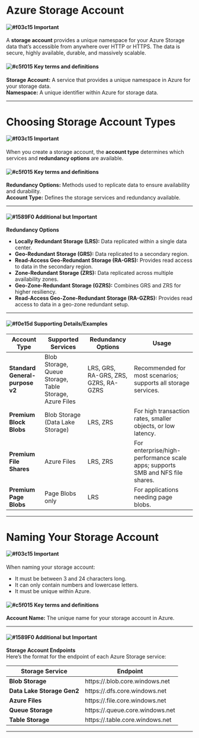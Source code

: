 # **Azure Storage Account**  
#### ![#f03c15](https://placehold.co/15x15/f03c15/f03c15.png) **Important**  
A **storage account** provides a unique namespace for your Azure Storage data that’s accessible from anywhere over HTTP or HTTPS. The data is secure, highly available, durable, and massively scalable.

#### ![#c5f015](https://placehold.co/15x15/c5f015/c5f015.png) **Key terms and definitions**  
**Storage Account:** A service that provides a unique namespace in Azure for your storage data.  
**Namespace:** A unique identifier within Azure for storage data.

---

# **Choosing Storage Account Types**  
#### ![#f03c15](https://placehold.co/15x15/f03c15/f03c15.png) **Important**  
When you create a storage account, the **account type** determines which services and **redundancy options** are available.

#### ![#c5f015](https://placehold.co/15x15/c5f015/c5f015.png) **Key terms and definitions**  
**Redundancy Options:** Methods used to replicate data to ensure availability and durability.  
**Account Type:** Defines the storage services and redundancy available.

---

#### ![#1589F0](https://placehold.co/15x15/1589F0/1589F0.png) **Additional but Important**  
**Redundancy Options**  
- **Locally Redundant Storage (LRS):** Data replicated within a single data center.  
- **Geo-Redundant Storage (GRS):** Data replicated to a secondary region.  
- **Read-Access Geo-Redundant Storage (RA-GRS):** Provides read access to data in the secondary region.  
- **Zone-Redundant Storage (ZRS):** Data replicated across multiple availability zones.  
- **Geo-Zone-Redundant Storage (GZRS):** Combines GRS and ZRS for higher resiliency.  
- **Read-Access Geo-Zone-Redundant Storage (RA-GZRS):** Provides read access to data in a geo-zone redundant setup.

---

#### ![#f0e15d](https://placehold.co/15x15/f0e15d/f0e15d.png) **Supporting Details/Examples**  
| **Account Type**             | **Supported Services**                                           | **Redundancy Options**                        | **Usage**                                                                                 |
|------------------------------|-------------------------------------------------------------------|----------------------------------------------|-------------------------------------------------------------------------------------------|
| **Standard General-purpose v2** | Blob Storage, Queue Storage, Table Storage, Azure Files         | LRS, GRS, RA-GRS, ZRS, GZRS, RA-GZRS         | Recommended for most scenarios; supports all storage services.                            |
| **Premium Block Blobs**       | Blob Storage (Data Lake Storage)                                  | LRS, ZRS                                     | For high transaction rates, smaller objects, or low latency.                             |
| **Premium File Shares**      | Azure Files                                                     | LRS, ZRS                                     | For enterprise/high-performance scale apps; supports SMB and NFS file shares.             |
| **Premium Page Blobs**       | Page Blobs only                                                  | LRS                                          | For applications needing page blobs.                                                    |

---
  
# **Naming Your Storage Account**  
#### ![#f03c15](https://placehold.co/15x15/f03c15/f03c15.png) **Important**  
When naming your storage account:  
- It must be between 3 and 24 characters long.  
- It can only contain numbers and lowercase letters.  
- It must be unique within Azure.

#### ![#c5f015](https://placehold.co/15x15/c5f015/c5f015.png) **Key terms and definitions**  
**Account Name:** The unique name for your storage account in Azure.

---

#### ![#1589F0](https://placehold.co/15x15/1589F0/1589F0.png) **Additional but Important**  
**Storage Account Endpoints**  
Here’s the format for the endpoint of each Azure Storage service:

| **Storage Service**        | **Endpoint**                                               |
|----------------------------|------------------------------------------------------------|
| **Blob Storage**            | https://<storage-account-name>.blob.core.windows.net       |
| **Data Lake Storage Gen2**  | https://<storage-account-name>.dfs.core.windows.net        |
| **Azure Files**             | https://<storage-account-name>.file.core.windows.net       |
| **Queue Storage**           | https://<storage-account-name>.queue.core.windows.net      |
| **Table Storage**           | https://<storage-account-name>.table.core.windows.net      |

---
